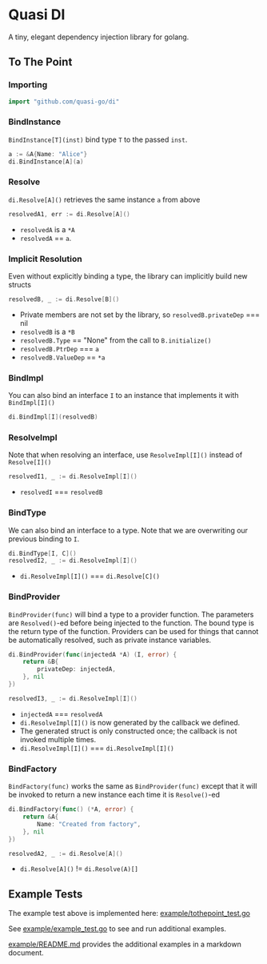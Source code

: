 
# Quasi DI

A tiny, elegant dependency injection library for golang.

## To The Point

### Importing

```go
import "github.com/quasi-go/di"
```

### BindInstance

`BindInstance[T](inst)` bind type `T` to the passed `inst`.

```go
a := &A{Name: "Alice"}
di.BindInstance[A](a)
```

### Resolve

`di.Resolve[A]()` retrieves the same instance `a` from above

```go
resolvedA1, err := di.Resolve[A]()
```

- `resolvedA` is a `*A`
- `resolvedA` == `a`.

### Implicit Resolution

Even without explicitly binding a type, the library can implicitly build new structs

```go
resolvedB, _ := di.Resolve[B]()
```

- Private members are not set by the library, so `resolvedB.privateDep` === nil
- `resolvedB` is a `*B`
- `resolvedB.Type` == "None" from the call to `B.initialize()`
- `resolvedB.PtrDep` === `a`
- `resolvedB.ValueDep` == `*a`

### BindImpl

You can also bind an interface `I` to an instance that implements it with `BindImpl[I]()`

```go
di.BindImpl[I](resolvedB)
```

### ResolveImpl

Note that when resolving an interface, use `ResolveImpl[I]()` instead of `Resolve[I]()`

```go
resolvedI1, _ := di.ResolveImpl[I]()
```
- `resolvedI` === `resolvedB`

### BindType

We can also bind an interface to a type. Note that we are overwriting our previous binding to `I`.

```go
di.BindType[I, C]()
resolvedI2, _ := di.ResolveImpl[I]()
```

- `di.ResolveImpl[I]()` === `di.Resolve[C]()`

### BindProvider

`BindProvider(func)` will bind a type to a provider function. The parameters  are `Resolved()`-ed
before being injected to the function. The bound type is the return type of the function.
Providers can be used for things that cannot be automatically resolved, such as private
instance variables.

```go
di.BindProvider(func(injectedA *A) (I, error) {
    return &B{
        privateDep: injectedA,
    }, nil
})

resolvedI3, _ := di.ResolveImpl[I]()
```

- `injectedA` === `resolvedA`
- `di.ResolveImpl[I]()` is now generated by the callback we defined.
- The generated struct is only constructed once; the callback is not invoked multiple times.
- `di.ResolveImpl[I]()` === `di.ResolveImpl[I]()`

### BindFactory

`BindFactory(func)` works the same as `BindProvider(func)` except that it will be invoked
to return a new instance each time it is `Resolve()`-ed

```go
di.BindFactory(func() (*A, error) {
    return &A{
        Name: "Created from factory",
    }, nil
})

resolvedA2, _ := di.Resolve[A]()
```

- `di.Resolve[A]()` != `di.Resolve(A)[]`

## Example Tests

The example test above is implemented here: [example/tothepoint_test.go](example/tothepoint_test.go)

See [example/example_test.go](example/example_test.go) to see and run additional examples.

[example/README.md](example/README.md) provides the additional examples in a markdown document.

